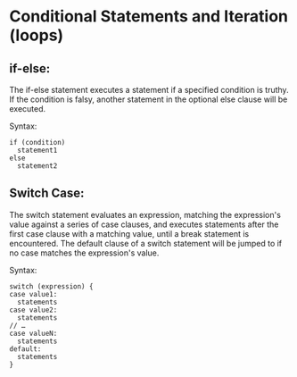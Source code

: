# Conditional Statements and Iteration (loops)

## if-else:

The if-else statement executes a statement if a specified condition is truthy. If the condition is falsy, another statement in the optional else clause will be executed.

Syntax:
```
if (condition)
  statement1
else
  statement2
  ```

  ## Switch Case:

  The switch statement evaluates an expression, matching the expression's value against a series of case clauses, and executes statements after the first case clause with a matching value, until a break statement is encountered. The default clause of a switch statement will be jumped to if no case matches the expression's value.

  Syntax:
  ```
  switch (expression) {
  case value1:
    statements
  case value2:
    statements
  // …
  case valueN:
    statements
  default:
    statements
}
```



